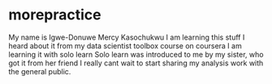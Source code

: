 # morepractice
My name is Igwe-Donuwe Mercy Kasochukwu
I am learning this stuff
I heard about it from my data scientist toolbox course on coursera
I am learning it with solo learn
Solo learn was introduced to me by my sister, who got it from her friend
I really cant wait to start sharing my analysis work with the general public. 
